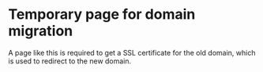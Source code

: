 # Temporary page for domain migration

A page like this is required to get a SSL certificate for the old domain, which is used to redirect to the new domain.
